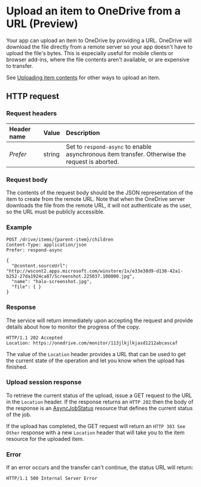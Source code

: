 # Upload an item to OneDrive from a URL (Preview)

Your app can upload an item to OneDrive by providing a URL. OneDrive will
download the file directly from a remote server so your app doesn't have to
upload the file's bytes. This is especially useful for mobile clients or browser
add-ins, where the file contents aren't available, or are expensive to transfer.

See [Uploading item contents](upload.md) for other ways to upload an item.

## HTTP request

### Request headers
| Header name | Value  | Description                                                                                    |
|:------------|:-------|:-----------------------------------------------------------------------------------------------|
| _Prefer_    | string | Set to `respond-async` to enable asynchronous item transfer. Otherwise the request is aborted. |

### Request body
The contents of the request body should be the JSON representation of the item
to create from the remote URL. Note that when the OneDrive server downloads the file
from the remote URL, it will not authenticate as the user, so the URL must be
publicly accessible.

### Example

<!-- { "blockType": "request", "name": "upload-from-url" } -->
```
POST /drive/items/{parent-item}/children
Content-Type: application/json
Prefer: respond-async

{
  "@content.sourceUrl": "http://wscont2.apps.microsoft.com/winstore/1x/e33e38d9-d138-42a1-b252-27da1924ca87/Screenshot.225037.100000.jpg",
  "name": "halo-screenshot.jpg",
  "file": { }
}
```

### Response

The service will return immediately upon accepting the request and provide
details about how to monitor the progress of the copy.

<!-- { "blockType": "response" } -->
```http
HTTP/1.1 202 Accepted
Location: https://onedrive.com/monitor/113jlkjlkjasd1212abcascaf
```

The value of the `Location` header provides a URL that can be used to get
the current state of the operation and let you know when the upload has finished.

### Upload session response
To retrieve the current status of the upload, issue a GET request to the URL
in the `Location` header. If the response returns an `HTTP 202` then the
body of the response is an [AsyncJobStatus](../resources/asyncJobStatus.md)
resource that defines the current status of the job.

If the upload has completed, the GET request will return an `HTTP 303 See Other`
response with a new `Location` header that will take you to the item resource for
the uploaded item.


### Error
If an error occurs and the transfer can't continue, the status URL will return:

```http
HTTP/1.1 500 Internal Server Error
```

[item-resource]: ../resources/item.md

<!-- {
  "type": "#page.annotation",
  "description": "Upload a file to OneDrive from a URL",
  "keywords": "upload, upload from url",
  "section": "documentation"
} -->
